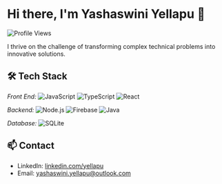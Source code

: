 # Hi there, I'm Yashaswini Yellapu 👋

![Profile Views](https://komarev.com/ghpvc/?username=yashaswiniyellapu&color=blue)
 
I thrive on the challenge of transforming complex technical problems into innovative solutions.

## 🛠 Tech Stack

*Front End:*
![JavaScript](https://img.shields.io/badge/-JavaScript-0095D5?style=flat&logo=javascript&logoColor=white)
![TypeScript](https://img.shields.io/badge/-TypeScript-007396?style=flat&logo=typescript&logoColor=white)
![React](https://img.shields.io/badge/-React.js-339933?style=flat&logo=react&logoColor=white)

*Backend:*
![Node.js](https://img.shields.io/badge/-Node.js-339933?style=flat&logo=node.js&logoColor=white)
![Firebase](https://img.shields.io/badge/-Firebase-FFCA28?style=flat&logo=firebase&logoColor=black)
![Java](https://img.shields.io/badge/-Java-007396?style=flat&logo=java&logoColor=white)

*Database:*
![SQLite](https://img.shields.io/badge/-SQLite-003B57?style=flat&logo=sqlite&logoColor=white)

## 📫 Contact

- LinkedIn: [linkedin.com/yellapu](https://www.linkedin.com/in/yashaswiniyellapu/)
- Email: [yashaswini.yellapu@outlook.com](mailto:yashaswini.yellapu@outlook.com)
